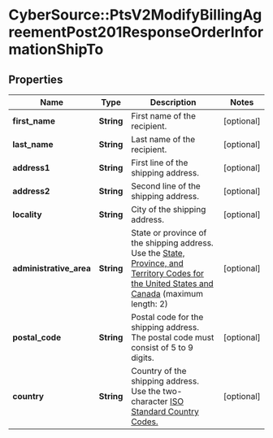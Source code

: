 # CyberSource::PtsV2ModifyBillingAgreementPost201ResponseOrderInformationShipTo

## Properties
Name | Type | Description | Notes
------------ | ------------- | ------------- | -------------
**first_name** | **String** | First name of the recipient.  | [optional] 
**last_name** | **String** | Last name of the recipient.  | [optional] 
**address1** | **String** | First line of the shipping address.  | [optional] 
**address2** | **String** | Second line of the shipping address.  | [optional] 
**locality** | **String** | City of the shipping address.  | [optional] 
**administrative_area** | **String** | State or province of the shipping address. Use the [State, Province, and Territory Codes for the United States and Canada](https://developer.cybersource.com/library/documentation/sbc/quickref/states_and_provinces.pdf) (maximum length: 2)  | [optional] 
**postal_code** | **String** | Postal code for the shipping address. The postal code must consist of 5 to 9 digits.  | [optional] 
**country** | **String** | Country of the shipping address. Use the two-character [ISO Standard Country Codes.](http://apps.cybersource.com/library/documentation/sbc/quickref/countries_alpha_list.pdf)  | [optional] 


